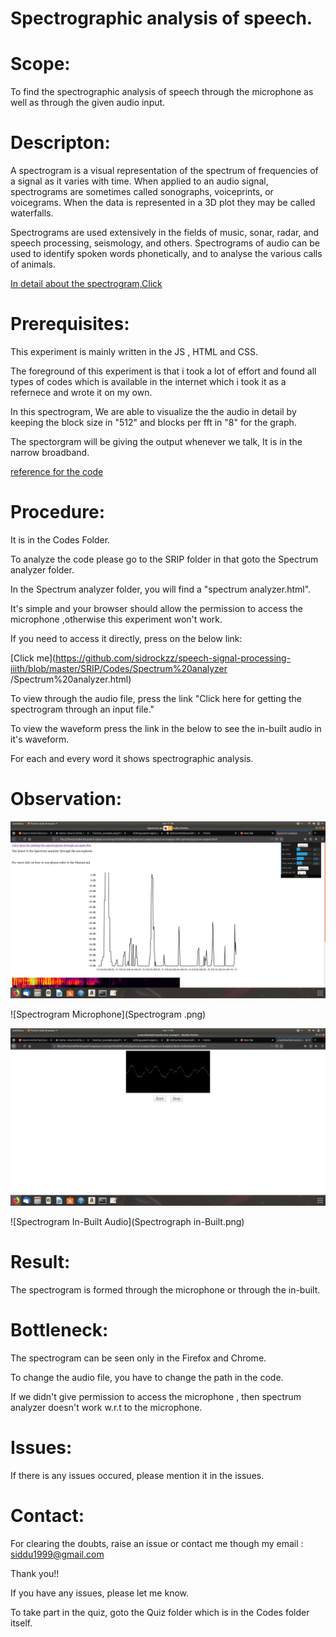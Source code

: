 # Spectrographic analysis of speech.

# Scope:
  To find the spectrographic analysis of speech through the microphone as well as through the given audio input.

# Descripton:

A spectrogram is a visual representation of the spectrum of frequencies of a signal as it varies with time. When applied to an audio signal, spectrograms are sometimes called sonographs, voiceprints, or voicegrams. When the data is represented in a 3D plot they may be called waterfalls.

Spectrograms are used extensively in the fields of music, sonar, radar, and speech processing, seismology, and others. Spectrograms of audio can be used to identify spoken words phonetically, and to analyse the various calls of animals. 

[In detail about the spectrogram,Click](https://en.wikipedia.org/wiki/Spectrogram)


# Prerequisites:

This experiment is mainly written in the JS , HTML and CSS.

The foreground of this experiment is that i took a lot of effort and found all types of codes which is available in the internet which i took it as a refernece and wrote it on my own.

In this spectrogram, We are able to visualize the the audio in detail by keeping the block size in "512" and blocks per fft in "8" for the graph.

The spectorgram will be giving the output whenever we talk, It is in the narrow broadband.

[reference for the code](https://developer.mozilla.org/en-US/docs/Web/API/Web_Audio_API/Visualizations_with_Web_Audio_API)

# Procedure:

 It is in the Codes Folder.

 To analyze the code please go to the SRIP folder in that goto the Spectrum analyzer folder.

 In the Spectrum analyzer folder, you will find a "spectrum analyzer.html". 

 It's simple and your browser should allow the permission to access the microphone ,otherwise this experiment won't work.

 If you need to access it directly, press on the below link:

 [Click me](https://github.com/sidrockzz/speech-signal-processing-iiith/blob/master/SRIP/Codes/Spectrum%20analyzer /Spectrum%20analyzer.html)

 To view through the audio file, press the link "Click here for getting the spectrogram through an input file."
 
 To view the waveform press the link in the below to see the in-built audio in it's waveform.
 
 For each and every word it shows spectrographic analysis.
 
# Observation:
 
 ![Waveform Microphone](Waveform1.png)
 
 ![Spectrogram Microphone](Spectrogram .png)
 
 ![Waveform In-Built Audio](Waveform.png)
 
 ![Spectrogram In-Built Audio](Spectrograph in-Built.png)
 
# Result:

 The spectrogram is formed through the microphone or through the in-built.
 
# Bottleneck:
 
 The spectrogram can be seen only in the Firefox and Chrome.
 
 To change the audio file, you have to change the path in the code.
 
 If we didn't give permission to access the microphone , then spectrum analyzer doesn't work w.r.t to the microphone.
 
 
# Issues:
  
  If there is any issues occured, please mention it in the issues.
  

# Contact:
  
  For clearing the doubts, raise an issue or contact me though my email : siddu1999@gmail.com

Thank you!!

If you have any issues, please let me know.

To take part in the quiz, goto the Quiz folder which is in the Codes folder itself.

